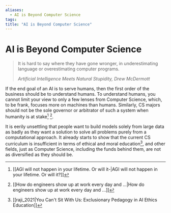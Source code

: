 ```yaml
---
aliases:
  - AI is Beyond Computer Science
tags:
title: "AI is Beyond Computer Science"
---
```


# AI is Beyond Computer Science

> It is hard to say where they have gone wronger, in underestimating language or overestimating computer programs.
>
> <cite>Artificial Intelligence Meets Natural Stupidity, Drew McDermott</cite>

If the end goal of an AI is to serve humans, then the first order of the business should be to understand humans. To understand humans, you cannot limit your view to only a few lenses from Computer Science, which, to be frank, focuses more on machines than humans. Similarly, CS majors should not be the sole governor or arbitrator of such a system when humanity is at stake[^1] [^2].

It is eerily unsettling that people want to build models solely from large data as badly as they want a solution to solve all problems purely from a computational approach. It already starts to show that the current CS curriculum is insufficient in terms of ethical and moral education[^3], and other fields, just as Computer Science, including the funds behind them, are not as diversified as they should be.

[^1]: [[AGI will not happen in your lifetime. Or will it-|AGI will not happen in your lifetime. Or will it?]]
[^2]: [[How do engineers show up at work every day and ...|How do engineers show up at work every day and ...]]
[^3]: [[raji_2021|You Can't Sit With Us: Exclusionary Pedagogy in AI Ethics Education]]